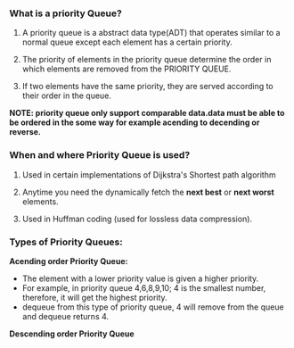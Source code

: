 ### What is a priority Queue?
1. A priority queue is a abstract data type(ADT) that operates similar to a normal queue except each element has a certain priority. 

2. The priority of elements in the priority queue determine the order in which elements are removed from the PRIORITY QUEUE.

3. If two elements have the same priority, they are served according to their order in the queue.
   
**NOTE: priority queue only support comparable data.data must be able to be ordered in the some way for example acending to decending or reverse.**

### When and where Priority Queue is used?

1. Used in certain implementations of Dijkstra's Shortest path algorithm

2. Anytime you need the dynamically fetch the **next best** or **next worst** elements.

3. Used in Huffman coding (used for lossless data compression).

### Types of Priority Queues:

**Acending order Priority Queue:**
-  The element with a lower priority value is given a higher priority.
-  For example, in priority queue 4,6,8,9,10; 4 is the smallest number, therefore, it will get the highest priority.
-  dequeue from this type of priority queue, 4 will remove from the queue and dequeue returns 4.

**Descending order Priority Queue**
